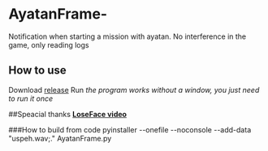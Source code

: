 # AyatanFrame-
Notification when starting a mission with ayatan. No interference in the game, only reading logs

## How to use
Download [release](https://github.com/dykomenko/AyatanFrame/releases) 
Run
*the program works without a window, you just need to run it once*

##Speacial thanks
[**LoseFace video**](https://www.youtube.com/watch?v=sEDn_1n9dYE)


###How to build from code
pyinstaller --onefile --noconsole --add-data "uspeh.wav;." AyatanFrame.py
